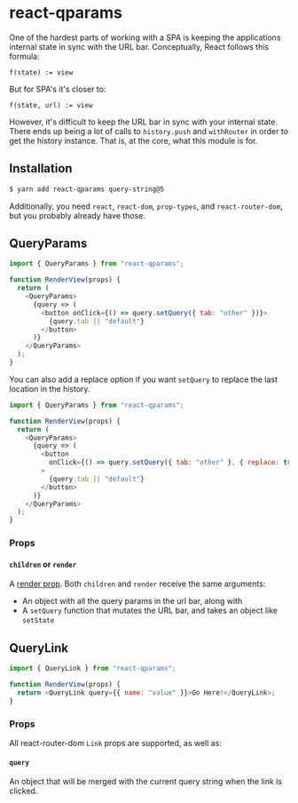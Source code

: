# react-qparams

One of the hardest parts of working with a SPA is keeping the applications internal state in sync with the URL bar.
Conceptually, React follows this formula:

`f(state) := view`

But for SPA's it's closer to:

`f(state, url) := view`

However, it's difficult to keep the URL bar in sync with your internal state. There ends up being a lot of calls to `history.push`
and `withRouter` in order to get the history instance. That is, at the core, what this module is for.

## Installation

```sh
$ yarn add react-qparams query-string@5
```

Additionally, you need `react`, `react-dom`, `prop-types`, and `react-router-dom`, but you probably already have those.

## QueryParams

```js
import { QueryParams } from "react-qparams";

function RenderView(props) {
  return (
    <QueryParams>
      {query => (
        <button onClick={() => query.setQuery({ tab: "other" })}>
          {query.tab || "default"}
        </button>
      )}
    </QueryParams>
  );
}
```

You can also add a replace option if you want `setQuery` to replace the last location in the history.

```js
import { QueryParams } from "react-qparams";

function RenderView(props) {
  return (
    <QueryParams>
      {query => (
        <button
          onClick={() => query.setQuery({ tab: "other" }, { replace: true })}
        >
          {query.tab || "default"}
        </button>
      )}
    </QueryParams>
  );
}
```

### Props

#### `children` or `render`

A [render prop](https://reactjs.org/docs/render-props.html). Both `children` and `render` receive the same arguments:

- An object with all the query params in the url bar, along with
- A `setQuery` function that mutates the URL bar, and takes an object like `setState`

## QueryLink

```js
import { QueryLink } from "react-qparams";

function RenderView(props) {
  return <QueryLink query={{ name: "value" }}>Go Here!</QueryLink>;
}
```

### Props

All react-router-dom `Link` props are supported, as well as:

#### `query`

An object that will be merged with the current query string when the link is clicked.
